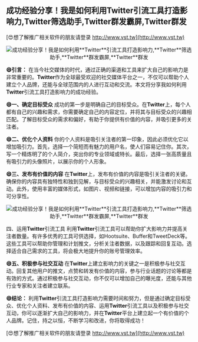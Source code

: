 ## **成功经验分享！我是如何利用**Twitter**引流工具打造影响力,**Twitter**筛选助手,**Twitter**群发霸屏,**Twitter**群发**

[😍想了解推广相关软件的朋友请登录 http://www.vst.tw](http://www.vst.tw)

 <center><img src="https://vst.tw/MP4/tuiguang/png/6.png" alt="成功经验分享！我是如何利用**Twitter**引流工具打造影响力,**Twitter**筛选助手,**Twitter**群发霸屏,**Twitter**群发"></center>

**😄引言：**
在当今社交媒体的时代，通过正确的渠道和工具来扩大自己的影响力是非常重要的。**Twitter**作为全球最受欢迎的社交媒体平台之一，不仅可以帮助个人建立个人品牌，还能与全球范围内的人进行互动和交流。本文将分享我如何利用**Twitter**引流工具打造影响力的成功经验。

**😄一、确定目标受众**
成功的第一步是明确自己的目标受众。在**Twitter**上，每个人都有自己的兴趣和需求，你需要确定自己的内容定位，并将其与目标受众的兴趣相匹配。了解目标受众的需求和偏好，有助于你提供有价值的内容，并吸引更多的关注者。

**😄二、优化个人资料**
你的个人资料是吸引关注者的第一印象，因此必须优化它以增加吸引力。首先，选择一个简短而有魅力的用户名，使人们容易记住你。其次，写一个精炼明了的个人简介，突出你的专业领域或特长。最后，选择一张高质量且有吸引力的头像照片，以展示你的个人形象。

**😄三、发布有价值的内容**
在**Twitter**上，发布有价值的内容是吸引关注者的关键。确保你的内容具有独特性和独到见解，与目标受众的兴趣相关，并能激发讨论和互动。此外，使用丰富的媒体形式，如图片、视频和链接，可以增加内容的吸引力和可分享性。

 <center><img src="https://vst.tw/MP4/tuiguang/png/0.png" alt="成功经验分享！我是如何利用**Twitter**引流工具打造影响力,**Twitter**筛选助手,**Twitter**群发霸屏,**Twitter**群发"></center>

四、运用**Twitter**引流工具
利用**Twitter**引流工具可以帮助你扩大影响力并提高关注者数量。有许多优秀的工具可供选择，如Hootsuite、Buffer和TweetDeck等。这些工具可以帮助你管理和计划推文，分析关注者数据，以及跟踪和回复互动。选择适合自己需求的工具，将会极大地提升你的账号管理效率。

**😄五、积极参与社交互动**
在**Twitter**上建立影响力的关键之一是积极参与社交互动。回复其他用户的推文，点赞和转发有价值的内容，参与行业话题的讨论等都是有效的方式。通过积极参与社交互动，你不仅可以增加自己的曝光度，还能与其他行业专家和关注者建立联系。

**😄结论：**
利用**Twitter**引流工具打造影响力需要时间和努力，但是通过确定目标受众、优化个人资料、发布有价值的内容、运用**Twitter**引流工具以及积极参与社交互动，你可以逐渐扩大自己的影响力，并在**Twitter**平台上建立起一个有价值的个人品牌。记住，持之以恒，不断学习和改进，你将取得成功！

[😍想了解推广相关软件的朋友请登录 http://www.vst.tw](http://www.vst.tw)




